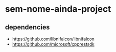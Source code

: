 # sem-nome-ainda-project

## dependencies
- https://github.com/libnifalcon/libnifalcon
- https://github.com/microsoft/cpprestsdk
